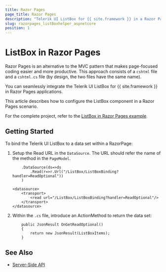 ```yaml
---
title: Razor Pages
page_title: Razor Pages
description: "Telerik UI ListBox for {{ site.framework }} in a Razor Pages application."
slug: razorpages_listBoxhelper_aspnetcore
position: 1
---
```


# ListBox in Razor Pages

Razor Pages is an alternative to the MVC pattern that makes page-focused coding easier and more productive. This approach consists of a `cshtml` file and a `cshtml.cs` file (by design, the two files have the same name). 

You can seamlessly integrate the Telerik UI ListBox for {{ site.framework }} in Razor Pages applications.

This article describes how to configure the ListBox component in a Razor Pages scenario.

For the complete project, refer to the [ListBox in Razor Pages example](https://github.com/telerik/ui-for-aspnet-core-examples/blob/master/Telerik.Examples.RazorPages/Telerik.Examples.RazorPages/Pages/ListBox/ListBoxBinding.cshtml).

## Getting Started

To bind the Telerik UI ListBox to a data set  within a RazorPage:

1. Setup the Read URL in the `DataSource`. The URL should refer the name of the method in the `PageModel`.

    ```HtmlHelper
        .DataSource(ds=>ds
            .Read(r=>r.Url("/ListBox/ListBoxBinding?handler=ReadOptional"))
        )
    ```
    ```TagHelper
    <datasource>
        <transport>
            <read url="/ListBox/ListBoxBinding?handler=ReadOptional"/>
        </transport>
    </datasource>
    ```

1. Within the `.cs` file, introduce an ActionMethod to return the data set:

    ```
        public JsonResult OnGetReadOptional()
        {
            return new JsonResult(ListBoxItems);
        }
    ```

## See Also

* [Server-Side API](/api/listbox)